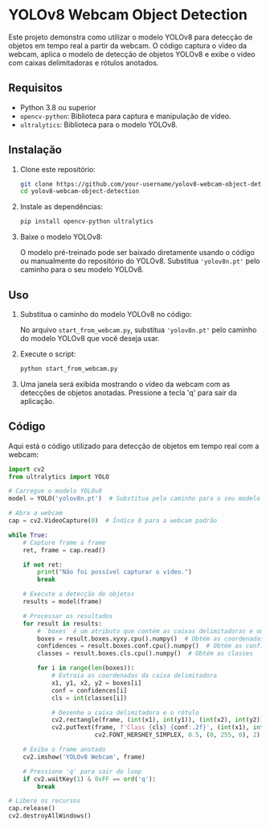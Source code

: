# YOLOv8 Webcam Object Detection

Este projeto demonstra como utilizar o modelo YOLOv8 para detecção de objetos em tempo real a partir da webcam. O código captura o vídeo da webcam, aplica o modelo de detecção de objetos YOLOv8 e exibe o vídeo com caixas delimitadoras e rótulos anotados.

## Requisitos

- Python 3.8 ou superior
- `opencv-python`: Biblioteca para captura e manipulação de vídeo.
- `ultralytics`: Biblioteca para o modelo YOLOv8.

## Instalação

1. Clone este repositório:

   ```bash
   git clone https://github.com/your-username/yolov8-webcam-object-detection.git
   cd yolov8-webcam-object-detection
   ```

2. Instale as dependências:

   ```bash
   pip install opencv-python ultralytics
   ```

3. Baixe o modelo YOLOv8:

   O modelo pré-treinado pode ser baixado diretamente usando o código ou manualmente do repositório do YOLOv8. Substitua `'yolov8n.pt'` pelo caminho para o seu modelo YOLOv8.

## Uso

1. Substitua o caminho do modelo YOLOv8 no código:

   No arquivo `start_from_webcam.py`, substitua `'yolov8n.pt'` pelo caminho do modelo YOLOv8 que você deseja usar.

2. Execute o script:

   ```bash
   python start_from_webcam.py
   ```

3. Uma janela será exibida mostrando o vídeo da webcam com as detecções de objetos anotadas. Pressione a tecla 'q' para sair da aplicação.

## Código

Aqui está o código utilizado para detecção de objetos em tempo real com a webcam:

```python
import cv2
from ultralytics import YOLO

# Carregue o modelo YOLOv8
model = YOLO('yolov8n.pt')  # Substitua pelo caminho para o seu modelo YOLOv8

# Abra a webcam
cap = cv2.VideoCapture(0)  # Índice 0 para a webcam padrão

while True:
    # Capture frame a frame
    ret, frame = cap.read()

    if not ret:
        print("Não foi possível capturar o vídeo.")
        break

    # Execute a detecção de objetos
    results = model(frame)

    # Processar os resultados
    for result in results:
        # `boxes` é um atributo que contém as caixas delimitadoras e outras informações
        boxes = result.boxes.xyxy.cpu().numpy()  # Obtém as coordenadas das caixas em formato NumPy
        confidences = result.boxes.conf.cpu().numpy()  # Obtém as confianças
        classes = result.boxes.cls.cpu().numpy()  # Obtém as classes

        for i in range(len(boxes)):
            # Extraia as coordenadas da caixa delimitadora
            x1, y1, x2, y2 = boxes[i]
            conf = confidences[i]
            cls = int(classes[i])

            # Desenhe a caixa delimitadora e o rótulo
            cv2.rectangle(frame, (int(x1), int(y1)), (int(x2), int(y2)), (0, 255, 0), 2)
            cv2.putText(frame, f'Class {cls} {conf:.2f}', (int(x1), int(y1)-10),
                        cv2.FONT_HERSHEY_SIMPLEX, 0.5, (0, 255, 0), 2)

    # Exiba o frame anotado
    cv2.imshow('YOLOv8 Webcam', frame)

    # Pressione 'q' para sair do loop
    if cv2.waitKey(1) & 0xFF == ord('q'):
        break

# Libere os recursos
cap.release()
cv2.destroyAllWindows()
```
